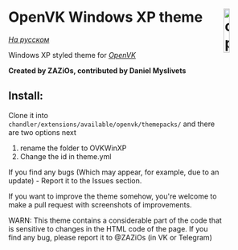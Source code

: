 # <img align="right" src="https://raw.githubusercontent.com/ZAZiOs/OVKWinXP/main/gh-icon.svg" alt="openvkXP" title="openvkXP" width="15%">OpenVK Windows XP theme

_[На русском](https://github.com/ZAZiOs/OVKWinXP/blob/main/README.RU.MD)_

Windows XP styled theme for _[OpenVK](https://github.com/openvk/openvk)_

**Created by ZAZiOs, contributed by Daniel Myslivets**

##  Install:
Clone it into `chandler/extensions/available/openvk/themepacks/` and there are two options next
1. rename the folder to OVKWinXP
2. Change the id in theme.yml

If you find any bugs (Which may appear, for example, due to an update) - Report it to the Issues section.

If you want to improve the theme somehow, you're welcome to make a pull request with screenshots of improvements.

WARN: This theme contains a considerable part of the code that is sensitive to changes in the HTML code of the page. If you find any bug, please report it to @ZAZiOs (in VK or Telegram)
